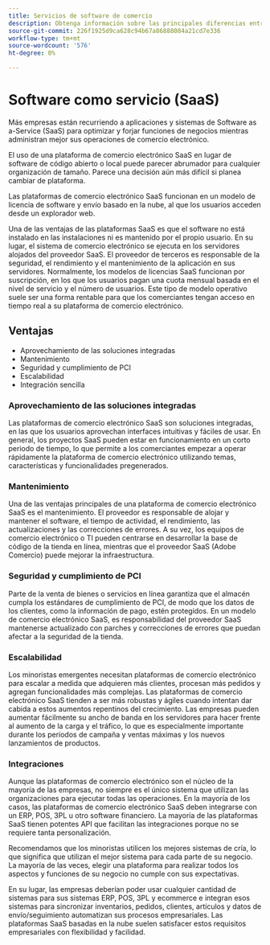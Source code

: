```yaml
---
title: Servicios de software de comercio
description: Obtenga información sobre las principales diferencias entre las aplicaciones SaaS y otras opciones de comercio electrónico de código abierto (locales) autoalojadas.
source-git-commit: 226f1925d9ca628c94b67a86888084a21cd7e336
workflow-type: tm+mt
source-wordcount: '576'
ht-degree: 0%

---
```



# Software como servicio (SaaS)

Más empresas están recurriendo a aplicaciones y sistemas de Software as a-Service (SaaS) para optimizar y forjar funciones de negocios mientras administran mejor sus operaciones de comercio electrónico.

El uso de una plataforma de comercio electrónico SaaS en lugar de software de código abierto o local puede parecer abrumador para cualquier organización de tamaño. Parece una decisión aún más difícil si planea cambiar de plataforma.

Las plataformas de comercio electrónico SaaS funcionan en un modelo de licencia de software y envío basado en la nube, al que los usuarios acceden desde un explorador web.

Una de las ventajas de las plataformas SaaS es que el software no está instalado en las instalaciones ni es mantenido por el propio usuario. En su lugar, el sistema de comercio electrónico se ejecuta en los servidores alojados del proveedor SaaS. El proveedor de terceros es responsable de la seguridad, el rendimiento y el mantenimiento de la aplicación en sus servidores. Normalmente, los modelos de licencias SaaS funcionan por suscripción, en los que los usuarios pagan una cuota mensual basada en el nivel de servicio y el número de usuarios. Este tipo de modelo operativo suele ser una forma rentable para que los comerciantes tengan acceso en tiempo real a su plataforma de comercio electrónico.

## Ventajas

- Aprovechamiento de las soluciones integradas
- Mantenimiento
- Seguridad y cumplimiento de PCI
- Escalabilidad
- Integración sencilla

### Aprovechamiento de las soluciones integradas

Las plataformas de comercio electrónico SaaS son soluciones integradas, en las que los usuarios aprovechan interfaces intuitivas y fáciles de usar. En general, los proyectos SaaS pueden estar en funcionamiento en un corto periodo de tiempo, lo que permite a los comerciantes empezar a operar rápidamente la plataforma de comercio electrónico utilizando temas, características y funcionalidades pregenerados.

### Mantenimiento

Una de las ventajas principales de una plataforma de comercio electrónico SaaS es el mantenimiento. El proveedor es responsable de alojar y mantener el software, el tiempo de actividad, el rendimiento, las actualizaciones y las correcciones de errores. A su vez, los equipos de comercio electrónico o TI pueden centrarse en desarrollar la base de código de la tienda en línea, mientras que el proveedor SaaS (Adobe Comercio) puede mejorar la infraestructura.

### Seguridad y cumplimiento de PCI

Parte de la venta de bienes o servicios en línea garantiza que el almacén cumpla los estándares de cumplimiento de PCI, de modo que los datos de los clientes, como la información de pago, estén protegidos. En un modelo de comercio electrónico SaaS, es responsabilidad del proveedor SaaS mantenerse actualizado con parches y correcciones de errores que puedan afectar a la seguridad de la tienda.

### Escalabilidad

Los minoristas emergentes necesitan plataformas de comercio electrónico para escalar a medida que adquieren más clientes, procesan más pedidos y agregan funcionalidades más complejas. Las plataformas de comercio electrónico SaaS tienden a ser más robustas y ágiles cuando intentan dar cabida a estos aumentos repentinos del crecimiento. Las empresas pueden aumentar fácilmente su ancho de banda en los servidores para hacer frente al aumento de la carga y el tráfico, lo que es especialmente importante durante los períodos de campaña y ventas máximas y los nuevos lanzamientos de productos.

### Integraciones

Aunque las plataformas de comercio electrónico son el núcleo de la mayoría de las empresas, no siempre es el único sistema que utilizan las organizaciones para ejecutar todas las operaciones. En la mayoría de los casos, las plataformas de comercio electrónico SaaS deben integrarse con un ERP, POS, 3PL u otro software financiero. La mayoría de las plataformas SaaS tienen potentes API que facilitan las integraciones porque no se requiere tanta personalización.

Recomendamos que los minoristas utilicen los mejores sistemas de cría, lo que significa que utilizan el mejor sistema para cada parte de su negocio. La mayoría de las veces, elegir una plataforma para realizar todos los aspectos y funciones de su negocio no cumple con sus expectativas.

En su lugar, las empresas deberían poder usar cualquier cantidad de sistemas para
sus sistemas ERP, POS, 3PL y ecommerce e integran esos sistemas para sincronizar inventarios, pedidos, clientes, artículos y datos de envío/seguimiento automatizan sus procesos empresariales. Las plataformas SaaS basadas en la nube suelen satisfacer estos requisitos empresariales con flexibilidad y facilidad.
